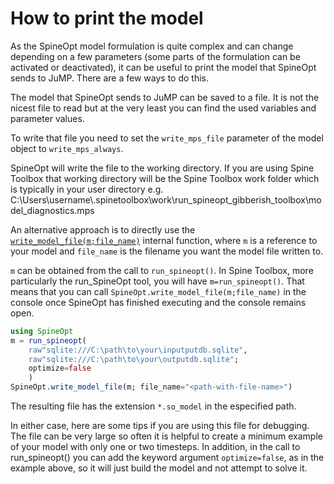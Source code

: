 # How to print the model

As the SpineOpt model formulation is quite complex and can change depending on a few parameters (some parts of the formulation can be activated or deactivated), it can be useful to print the model that SpineOpt sends to JuMP. There are a few ways to do this.

The model that SpineOpt sends to JuMP can be saved to a file. It is not the nicest file to read but at the very least you can find the used variables and parameter values.

To write that file you need to set the `write_mps_file` parameter of the model object to `write_mps_always`.

SpineOpt will write the file to the working directory. If you are using Spine Toolbox that working directory will be the Spine Toolbox work folder which is typically in your user directory e.g. C:\\Users\\username\\.spinetoolbox\\work\\run\_spineopt\_gibberish\_toolbox\\model\_diagnostics.mps

An alternative approach is to directly use the [`write_model_file(m;file_name)`](https://github.com/spine-tools/SpineOpt.jl/blob/master/src/util/write_information_files.jl) internal function, where `m` is a reference to your model and `file_name` is the filename you want the model file written to.

`m` can be obtained from the call to `run_spineopt()`. In Spine Toolbox, more particularly the run\_SpineOpt tool, you will have `m=run_spineopt()`. That means that you can call `SpineOpt.write_model_file(m;file_name)` in the console once SpineOpt has finished executing and the console remains open.

```julia
using SpineOpt
m = run_spineopt(
    raw"sqlite:///C:\path\to\your\inputputdb.sqlite", 
    raw"sqlite:///C:\path\to\your\outputdb.sqlite";
    optimize=false
    )
SpineOpt.write_model_file(m; file_name="<path-with-file-name>")
```

The resulting file has the extension `*.so_model` in the especified path.

In either case, here are some tips if you are using this file for debugging. The file can be very large so often it is helpful to create a minimum example of your model with only one or two timesteps. In addition, in the call to run\_spineopt() you can add the keyword argument `optimize=false`, as in the example above, so it will just build the model and not attempt to solve it.
